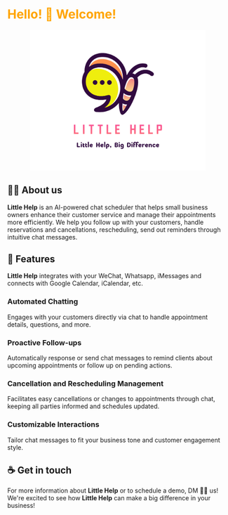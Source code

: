 # <span style="color:orange;">Hello! :wave: Welcome!</span>

<p align="center">
  <img src="./public/FullLogo.jpg" alt="FullLogo" width="400">
</p>

## 🧚🏻 About us

**Little Help** is an AI-powered chat scheduler that helps small business owners enhance their customer service and manage their appointments more efficiently. We help you follow up with your customers, handle reservations and cancellations, rescheduling, send out reminders through intuitive chat messages.

## 🔖 Features

**Little Help** integrates with your WeChat, Whatsapp, iMessages and connects with Google Calendar, iCalendar, etc.

### Automated Chatting

Engages with your customers directly via chat to handle appointment details, questions, and more.

### Proactive Follow-ups

Automatically response or send chat messages to remind clients about upcoming appointments or follow up on pending actions.

### Cancellation and Rescheduling Management

Facilitates easy cancellations or changes to appointments through chat, keeping all parties informed and schedules updated.

### Customizable Interactions

Tailor chat messages to fit your business tone and customer engagement style.

## :coffee: Get in touch

For more information about **Little Help** or to schedule a demo, DM 💬💬 us!
We're excited to see how **Little Help** can make a big difference in your business!
